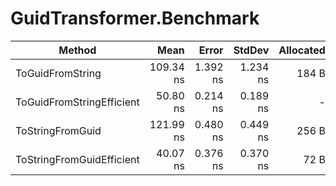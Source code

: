 # GuidTransformer.Benchmark

|                    Method |      Mean |    Error |   StdDev | Allocated |
|-------------------------- |----------:|---------:|---------:|----------:|
|          ToGuidFromString | 109.34 ns | 1.392 ns | 1.234 ns |     184 B |
| ToGuidFromStringEfficient |  50.80 ns | 0.214 ns | 0.189 ns |         - |
|          ToStringFromGuid | 121.99 ns | 0.480 ns | 0.449 ns |     256 B |
| ToStringFromGuidEfficient |  40.07 ns | 0.376 ns | 0.370 ns |      72 B |
